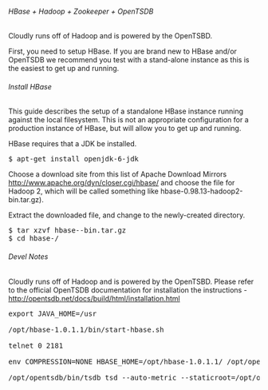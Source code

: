 ###### HBase + Hadoop + Zookeeper + OpenTSDB

Cloudly runs off of Hadoop and is powered by the OpenTSBD.  

First, you need to setup HBase.  If you are brand new to HBase and/or OpenTSDB we recommend you test with a stand-alone instance as this is the easiest to get up and running.

###### Install HBase

This guide describes the setup of a standalone HBase instance running against the local filesystem. This is not an appropriate configuration for a production instance of HBase, but will allow you to get up and running.

HBase requires that a JDK be installed.

<pre>
$ apt-get install openjdk-6-jdk
</pre>

Choose a download site from this list of Apache Download Mirrors http://www.apache.org/dyn/closer.cgi/hbase/ and choose the file for Hadoop 2, which will be called something like hbase-0.98.13-hadoop2-bin.tar.gz).

Extract the downloaded file, and change to the newly-created directory.

<pre>
$ tar xzvf hbase-<?eval ${project.version}?>-bin.tar.gz
$ cd hbase-<?eval ${project.version}?>/
</pre>


###### Devel Notes

Cloudly runs off of Hadoop and is powered by the OpenTSBD.  Please refer to the official OpenTSDB documentation for installation the instructions - http://opentsdb.net/docs/build/html/installation.html

<pre>
export JAVA_HOME=/usr

/opt/hbase-1.0.1.1/bin/start-hbase.sh

telnet 0 2181

env COMPRESSION=NONE HBASE_HOME=/opt/hbase-1.0.1.1/ /opt/opentsdb/tools/create_table.sh

/opt/opentsdb/bin/tsdb tsd --auto-metric --staticroot=/opt/opentsdb/static/ --port=4242 --auto-metric --cachedir="/home/hbase/opentsdb-cache/" --zkquorum=localhost:2181
</pre>
